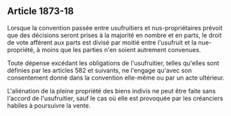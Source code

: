 Article 1873-18
----
Lorsque la convention passée entre usufruitiers et nus-propriétaires prévoit que
des décisions seront prises à la majorité en nombre et en parts, le droit de
vote afférent aux parts est divisé par moitié entre l'usufruit et la
nue-propriété, à moins que les parties n'en soient autrement convenues.

Toute dépense excédant les obligations de l'usufruitier, telles qu'elles sont
définies par les articles 582 et suivants, ne l'engage qu'avec son consentement
donné dans la convention elle-même ou par un acte ultérieur.

L'aliénation de la pleine propriété des biens indivis ne peut être faite sans
l'accord de l'usufruitier, sauf le cas où elle est provoquée par les créanciers
habiles à poursuivre la vente.
